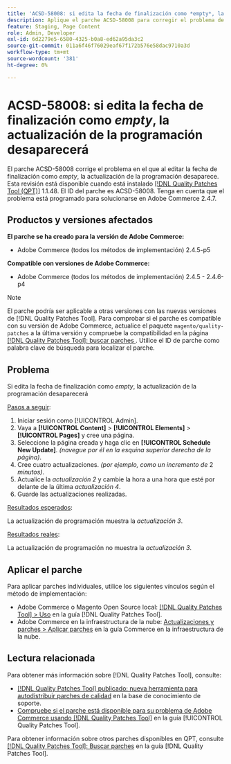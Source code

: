 ```yaml
---
title: 'ACSD-58008: si edita la fecha de finalización como *empty*, la actualización de la programación desaparece'
description: Aplique el parche ACSD-58008 para corregir el problema de Adobe Commerce en el que editar la fecha de finalización como *empty* hace que desaparezca la actualización de la programación.
feature: Staging, Page Content
role: Admin, Developer
exl-id: 6d2279e5-6580-4325-b0a8-ed62a95da3c2
source-git-commit: 011a6f46f76029eaf67f172b576e58dac9710a3d
workflow-type: tm+mt
source-wordcount: '381'
ht-degree: 0%

---
```


# ACSD-58008: si edita la fecha de finalización como *empty*, la actualización de la programación desaparecerá

El parche ACSD-58008 corrige el problema en el que al editar la fecha de finalización como *empty*, la actualización de la programación desaparece. Esta revisión está disponible cuando está instalado [[!DNL Quality Patches Tool (QPT)]](https://experienceleague.adobe.com/es/docs/commerce-operations/tools/quality-patches-tool/quality-patches-tool-to-self-serve-quality-patches) 1.1.48. El ID del parche es ACSD-58008. Tenga en cuenta que el problema está programado para solucionarse en Adobe Commerce 2.4.7.

## Productos y versiones afectados

**El parche se ha creado para la versión de Adobe Commerce:**

* Adobe Commerce (todos los métodos de implementación) 2.4.5-p5

**Compatible con versiones de Adobe Commerce:**

* Adobe Commerce (todos los métodos de implementación) 2.4.5 - 2.4.6-p4

>[!NOTE]
>
>El parche podría ser aplicable a otras versiones con las nuevas versiones de [!DNL Quality Patches Tool]. Para comprobar si el parche es compatible con su versión de Adobe Commerce, actualice el paquete `magento/quality-patches` a la última versión y compruebe la compatibilidad en la página [[!DNL Quality Patches Tool]: buscar parches ](https://experienceleague.adobe.com/tools/commerce-quality-patches/index.html?lang=es). Utilice el ID de parche como palabra clave de búsqueda para localizar el parche.

## Problema

Si edita la fecha de finalización como *empty*, la actualización de la programación desaparecerá

<u>Pasos a seguir</u>:

1. Iniciar sesión como [!UICONTROL Admin].
1. Vaya a **[!UICONTROL Content]** > **[!UICONTROL Elements]** > **[!UICONTROL Pages]** y cree una página.
1. Seleccione la página creada y haga clic en **[!UICONTROL Schedule New Update]**. *(navegue por él en la esquina superior derecha de la página)*.
1. Cree cuatro actualizaciones. *(por ejemplo, como un incremento de* 2 *minutos)*.
1. Actualice la *actualización 2* y cambie la hora a una hora que esté por delante de la última *actualización 4*.
1. Guarde las actualizaciones realizadas.

<u>Resultados esperados</u>:

La actualización de programación muestra la *actualización 3*.

<u>Resultados reales</u>:

La actualización de programación no muestra la *actualización 3*.

## Aplicar el parche

Para aplicar parches individuales, utilice los siguientes vínculos según el método de implementación:

* Adobe Commerce o Magento Open Source local: [[!DNL Quality Patches Tool] > Uso](/help/tools/quality-patches-tool/usage.md) en la guía [!DNL Quality Patches Tool].
* Adobe Commerce en la infraestructura de la nube: [Actualizaciones y parches > Aplicar parches](https://experienceleague.adobe.com/docs/commerce-cloud-service/user-guide/develop/upgrade/apply-patches.html?lang=es) en la guía Commerce en la infraestructura de la nube.

## Lectura relacionada

Para obtener más información sobre [!DNL Quality Patches Tool], consulte:

* [[!DNL Quality Patches Tool] publicado: nueva herramienta para autodistribuir parches de calidad](https://experienceleague.adobe.com/es/docs/commerce-operations/tools/quality-patches-tool/quality-patches-tool-to-self-serve-quality-patches) en la base de conocimiento de soporte.
* [Compruebe si el parche está disponible para su problema de Adobe Commerce usando [!DNL Quality Patches Tool]](/help/tools/quality-patches-tool/patches-available-in-qpt/check-patch-for-magento-issue-with-magento-quality-patches.md) en la guía [!UICONTROL Quality Patches Tool].


Para obtener información sobre otros parches disponibles en QPT, consulte [[!DNL Quality Patches Tool]: Buscar parches](https://experienceleague.adobe.com/tools/commerce-quality-patches/index.html?lang=es) en la guía [!DNL Quality Patches Tool].
